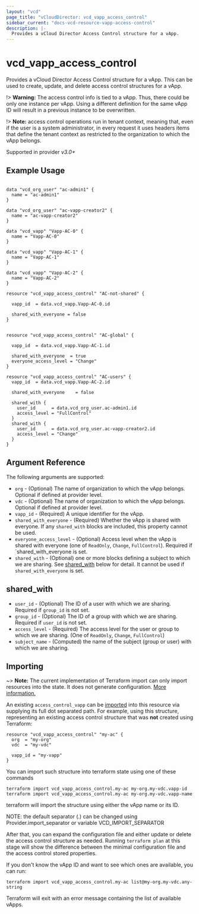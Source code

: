 ```yaml
---
layout: "vcd"
page_title: "vCloudDirector: vcd_vapp_access_control"
sidebar_current: "docs-vcd-resource-vapp-access-control"
description: |-
  Provides a vCloud Director Access Control structure for a vApp.
---
```


# vcd\_vapp\_access\_control

Provides a vCloud Director Access Control structure for a vApp. This can be used to create, update, and delete access control structures for a vApp.

!> **Warning:** The access control info is tied to a vApp. Thus, there could be only one instance per vApp. Using a different
definition for the same vApp ID will result in a previous instance to be overwritten.

!> **Note:** access control operations run in tenant context, meaning that, even if the user is a system administrator,
in every request it uses headers items that define the tenant context as restricted to the organization to which the vApp belongs.

Supported in provider *v3.0+*

## Example Usage

```hcl

data "vcd_org_user" "ac-admin1" {
  name = "ac-admin1"
}

data "vcd_org_user" "ac-vapp-creator2" {
  name = "ac-vapp-creator2"
}

data "vcd_vapp" "Vapp-AC-0" {
  name = "Vapp-AC-0"
}

data "vcd_vapp" "Vapp-AC-1" {
  name = "Vapp-AC-1"
}

data "vcd_vapp" "Vapp-AC-2" {
  name = "Vapp-AC-2"
}

resource "vcd_vapp_access_control" "AC-not-shared" {

  vapp_id  = data.vcd_vapp.Vapp-AC-0.id

  shared_with_everyone = false
}


resource "vcd_vapp_access_control" "AC-global" {

  vapp_id  = data.vcd_vapp.Vapp-AC-1.id

  shared_with_everyone  = true
  everyone_access_level = "Change"
}

resource "vcd_vapp_access_control" "AC-users" {
  vapp_id  = data.vcd_vapp.Vapp-AC-2.id

  shared_with_everyone    = false

  shared_with {
    user_id      = data.vcd_org_user.ac-admin1.id
    access_level = "FullControl"
  }
  shared_with {
    user_id      = data.vcd_org_user.ac-vapp-creator2.id
    access_level = "Change"
  }
}
```

## Argument Reference

The following arguments are supported:

* `org` - (Optional) The name of organization to which the vApp belongs. Optional if defined at provider level.
* `vdc` - (Optional) The name of organization to which the vApp belongs. Optional if defined at provider level.
* `vapp_id` - (Required) A unique identifier for the vApp.
* `shared_with_everyone` - (Required) Whether the vApp is shared with everyone. If any `shared_with` blocks are included,
  this property cannot be used.
* `everyone_access_level` - (Optional) Access level when the vApp is shared with everyone (one of `ReadOnly`, `Change`, 
`FullControl`). Required if `shared_with_everyone is set.
* `shared_with` - (Optional) one or more blocks defining a subject to which we are sharing. 
   See [shared_with](#shared_with) below for detail. It cannot be used if `shared_with_everyone` is set.


## shared_with

* `user_id` - (Optional) The ID of a user with which we are sharing. Required if `group_id` is not set.
* `group_id` - (Optional) The ID of a group with which we are sharing. Required if `user_id` is not set.
* `access_level` - (Required) The access level for the user or group to which we are sharing. (One of `ReadOnly`, `Change`, `FullControl`)
* `subject_name` - (Computed) the name of the subject (group or user) with which we are sharing.


## Importing

~> **Note:** The current implementation of Terraform import can only import resources into the state. It does not generate
configuration. [More information.][docs-import]

An existing `access_control_vapp` can be [imported][docs-import] into this resource via supplying its full dot separated path.
For example, using this structure, representing an existing access control structure that was **not** created using Terraform:

```hcl
resource "vcd_vapp_access_control" "my-ac" {
  org  = "my-org"
  vdc  = "my-vdc"
  
  vapp_id = "my-vapp"
}
```

You can import such structure into terraform state using one of these commands

```
terraform import vcd_vapp_access_control.my-ac my-org.my-vdc.vapp-id
terraform import vcd_vapp_access_control.my-ac my-org.my-vdc.vapp-name
```

terraform will import the structure using either the vApp name or its ID.


NOTE: the default separator (.) can be changed using Provider.import_separator or variable VCD_IMPORT_SEPARATOR

[docs-import]:https://www.terraform.io/docs/import/

After that, you can expand the configuration file and either update or delete the access control structure as needed. Running `terraform plan`
at this stage will show the difference between the minimal configuration file and the access control stored properties.

If you don't know the vApp ID and want to see which ones are available, you can run:

```
terraform import vcd_vapp_access_control.my-ac list@my-org.my-vdc.any-string
```

Terraform will exit with an error message containing the list of available vApps.

